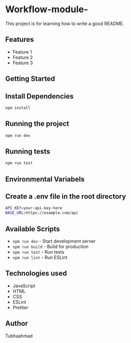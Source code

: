 # Workflow-module-

This project is for learning how to write a good README.

## Features

- Feature 1
- Feature 2
- Feature 3

## Getting Started

## Install Dependencies

```bash
npm install
```

## Running the project

```bash
npm run dev
```

## Running tests

```bash
npm run test
```

## Environmental Variabels

## Create a .env file in the root directory

```bash
API_KEY=your-api-key-here
BASE_URL=https://example.com/api
```

## Available Scripts

- `npm run dev` - Start development server
- `npm run build` - Build for production
- `npm run test` - Run tests
- `npm run lint` - Run ESLint

## Technologies used

- JavaScript
- HTML
- CSS
- ESLint
- Prettier

## Author

Tubhaahmad
